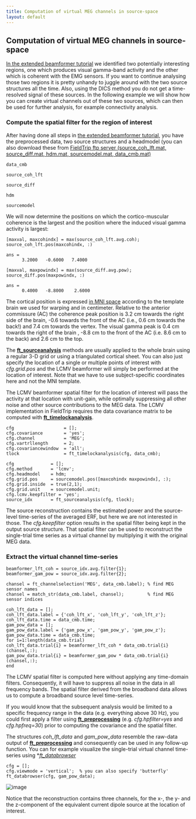 ```yaml
---
title: Computation of virtual MEG channels in source-space
layout: default
---
```


## Computation of virtual MEG channels in source-space

[In the extended beamformer tutorial](/tutorial/beamformingextended) we identified two potentially interesting regions, one which produces visual gamma-band activity and the other which is coherent with the EMG sensors. If you want to continue analysing those two regions it is pretty unhandy to juggle around with the two source structures all the time. Also, using the DICS method you do not get a time-resolved signal of these sources. In the following example we will show how you can create virtual channels out of these two sources, which can then be used for further analysis, for example connectivity analysis.

### Compute the spatial filter for the region of interest

After having done all steps in [ the extended beamformer tutorial](/tutorial/beamformingextended), you have the preprocessed data, two source structures and a headmodel (you can also download these from [FieldTrip ftp server (source_coh_lft.mat, source_diff.mat, hdm.mat, sourcemodel.mat, data_cmb.mat)](ftp://ftp.fieldtriptoolbox.org/pub/fieldtrip/tutorial/beamformer_extended/)

    data_cmb
    
    source_coh_lft
    
    source_diff
    
    hdm
    
    sourcemodel
    

We will now determine the positions on which the cortico-muscular coherence is the largest and the position where the induced visual gamma activity is largest: 

    [maxval, maxcohindx] = max(source_coh_lft.avg.coh);
    source_coh_lft.pos(maxcohindx, :)
    
    ans = 
          3.2000   -0.6000   7.4000
          
    [maxval, maxpowindx] = max(source_diff.avg.pow);
    source_diff.pos(maxpowindx, :)
    
    ans = 
          0.4000   -8.8000    2.6000

The cortical position is expressed [in MNI space](/faq/how_are_the_different_head_and_mri_coordinate_systems_defined) according to the template brain we used for warping and in centimeter. Relative to the anterior commissure (AC) the coherence peak position is 3.2 cm towards the right side of the brain, -0.6 towards the front of the AC (i.e., 0.6 cm towards the back!) and 7.4 cm towards the vertex. The visual gamma peak is 0.4 cm towards the right of the brain , -8.8 cm to the front of the AC (i.e. 8.6 cm to the back) and 2.6 cm to the top.

The **[ft_sourceanalysis](/reference/ft_sourceanalysis)** methods are usually applied to the whole brain using a regular 3-D grid or using a triangulated cortical sheet. You can also just specify the location of a single or multiple points of interest with *cfg.grid.pos* and the LCMV beamformer will simply be performed at the location of interest. Note that we have to use subject-specific coordinates here and not the MNI template.

The LCMV beamformer spatial filter for the location of interest will pass the activity at that location  with unit-gain, while optimally suppressing all other noise and other source contributions to the MEG data. The LCMV implementation in FieldTrip requires the data covariance matrix to be computed with **[ft_timelockanalysis](/reference/ft_timelockanalysis)**.

    cfg                   = [];
    cfg.covariance        = 'yes';
    cfg.channel           = 'MEG';
    cfg.vartrllength      = 2;
    cfg.covariancewindow  = 'all';
    tlock                 = ft_timelockanalysis(cfg, data_cmb);

    cfg              = [];
    cfg.method       = 'lcmv';
    cfg.headmodel    = hdm;
    cfg.grid.pos     = sourcemodel.pos([maxcohindx maxpowindx], :);
    cfg.grid.inside  = true(2,1);
    cfg.grid.unit    = sourcemodel.unit;
    cfg.lcmv.keepfilter = 'yes';
    source_idx       = ft_sourceanalysis(cfg, tlock);

The source reconstruction contains the estimated power and the source-level time-series of the averaged ERF, but here we are not interested in those. The *cfg.keepfilter* option results in the spatial filter being kept in the output source structure. That spatial filter can be used to reconstruct the single-trial time series as a virtual channel by multiplying it with the original MEG data.

### Extract the virtual channel time-series

    beamformer_lft_coh = source_idx.avg.filter{1};
    beamformer_gam_pow = source_idx.avg.filter{2};

    chansel = ft_channelselection('MEG', data_cmb.label); % find MEG sensor names
    chansel = match_str(data_cmb.label, chansel);         % find MEG sensor indices

    coh_lft_data = [];
    coh_lft_data.label = {'coh_lft_x', 'coh_lft_y', 'coh_lft_z'};
    coh_lft_data.time = data_cmb.time;
    gam_pow_data = [];
    gam_pow_data.label = {'gam_pow_x', 'gam_pow_y', 'gam_pow_z'};
    gam_pow_data.time = data_cmb.time;
    for i=1:length(data_cmb.trial)
    coh_lft_data.trial{i} = beamformer_lft_coh * data_cmb.trial{i}(chansel,:);
    gam_pow_data.trial{i} = beamformer_gam_pow * data_cmb.trial{i}(chansel,:);
    end

<div class="alert-warning">
The LCMV spatial filter is computed here without applying any time-domain filters. Consequently, it will have to suppress all noise in the data in all frequency bands. The spatial filter derived from the  broadband data allows us to compute a broadband source level time-series.

If you would know that the subsequent analysis would be limited to a specific frequency range in the data (e.g. everything above 30 Hz), you could first apply a filter using **[ft_preprocessing](/reference/ft_preprocessing)** (e.g. *cfg.hpfilter=yes* and *cfg.hpfreq=30*) prior to computing the covariance and the spatial filter.  
</div>

The structures *coh_lft_data* and *gam_pow_data* resemble the raw-data output of **[ft_preprocessing](/reference/ft_preprocessing)** and consequently can be used in any follow-up function. You can for example visualize the single-trial virtual channel time-series using **[ft_databrowser](/reference/ft_databrowser)*

    cfg = [];
    cfg.viewmode = 'vertical';  % you can also specify 'butterfly'
    ft_databrowser(cfg, gam_pow_data);

![image](/static/img/tutorial/shared/virtualchannels_conn_extended.png@400)

Notice that the reconstruction contains three channels, for the x-, the y- and the z-component of the equivalent current dipole source at the location of interest.

